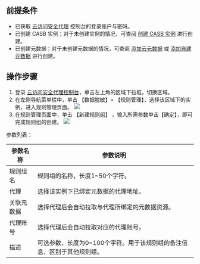 ## 前提条件

- 已获取 [云访问安全代理](https://console.cloud.tencent.com/casb) 控制台的登录账户与密码。
- 已创建 CASB 实例；对于未创建实例的情况，可查阅 [创建 CASB 实例](https://cloud.tencent.com/document/product/1303/55961)  进行创建。
- 已创建元数据；对于未创建元数据的情况，可查阅 [添加云元数据](https://cloud.tencent.com/document/product/1303/55925)  或  [添加自建元数据](https://cloud.tencent.com/document/product/1303/55926) 进行创建。


## 操作步骤

1. 登录 [云访问安全代理控制台](https://console.cloud.tencent.com/casb)，单击左上角的区域下拉框，切换区域。
2. 在左侧导航菜单栏中，单击 【数据脱敏】> 【规则管理】，选择该区域下的实例，进入规则管理页面。
   ![](https://main.qcloudimg.com/raw/95e317d3474577b278b80e35a2511b9f.png)
3. 在规则管理页面中，单击 【新建规则组】 ，输入所需参数单击【确定】，即可完成规则组的创建。
![](https://main.qcloudimg.com/raw/0b71a7f59e46bb9056d4ddb873f46cde.jpg)  

参数列表：

| 参数名称   | 参数说明                                                     |
| ---------- | ------------------------------------------------------------ |
| 规则组名   | 规则组的名称，长度1~50个字符。                               |
| 代理       | 选择该实例下已绑定元数据的代理地址。                         |
| 关联元数据 | 选择代理后会自动拉取与代理所绑定的元数据资源。               |
| 代理账号   | 选择代理后会自动拉取对应的代理账号。                         |
| 描述       | 可选参数，长度为0~100个字符。用于该规则组的备注信息，区别于其他规则组。 |
